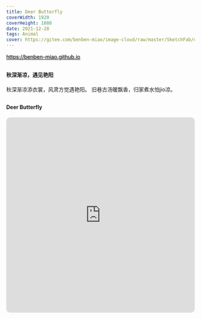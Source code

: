 ```yaml
---
title: Deer Butterfly
coverWidth: 1920
coverHeight: 1080
date: 2021-12-28
tags: Animal
cover: https://gitee.com/benben-miao/image-cloud/raw/master/SketchFab/deer-butterfly.png
---
```


<!-- <div style="background-color: #eeeeee; width: 120px; padding:5px 20px; border-radius: 3px;">Read More</div> -->
<!-- more -->

<div class="card">
  <a href="https://benben-miao.github.io" style="text-shadow: 1px 1px 3px #888;">https://benben-miao.github.io</a>
</div>

## 
#### 秋深渐凉，遇见艳阳
<div class="card">
秋深渐凉添衣裳，风肃方觉遇艳阳。
旧巷古汤暖飘香，归家煮水怕jio凉。
</div>

## 
#### Deer Butterfly

<div class="frame">
  <iframe frameborder="0" allowfullscreen mozallowfullscreen="true" webkitallowfullscreen="true" allow="fullscreen; autoplay; vr" 
  style="width: 100%; height: 520px; border-radius: 10px;" 
  src="https://sketchfab.com/models/9a1a86e37c5d4d0a9141e2ba39834393/embed">
  </iframe>
</div>